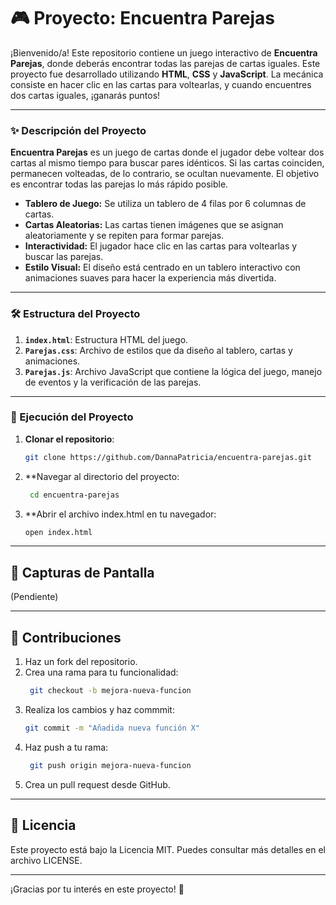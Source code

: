 # 🎮 Proyecto: Encuentra Parejas

¡Bienvenido/a! Este repositorio contiene un juego interactivo de **Encuentra Parejas**, donde deberás encontrar todas las parejas de cartas iguales. Este proyecto fue desarrollado utilizando **HTML**, **CSS** y **JavaScript**. La mecánica consiste en hacer clic en las cartas para voltearlas, y cuando encuentres dos cartas iguales, ¡ganarás puntos!

---

### ✨ Descripción del Proyecto

**Encuentra Parejas** es un juego de cartas donde el jugador debe voltear dos cartas al mismo tiempo para buscar pares idénticos. Si las cartas coinciden, permanecen volteadas, de lo contrario, se ocultan nuevamente. El objetivo es encontrar todas las parejas lo más rápido posible.

- **Tablero de Juego:** Se utiliza un tablero de 4 filas por 6 columnas de cartas.
- **Cartas Aleatorias:** Las cartas tienen imágenes que se asignan aleatoriamente y se repiten para formar parejas.
- **Interactividad:** El jugador hace clic en las cartas para voltearlas y buscar las parejas.
- **Estilo Visual:** El diseño está centrado en un tablero interactivo con animaciones suaves para hacer la experiencia más divertida.

---

### 🛠️ Estructura del Proyecto

1. **`index.html`**: Estructura HTML del juego.
2. **`Parejas.css`**: Archivo de estilos que da diseño al tablero, cartas y animaciones.
3. **`Parejas.js`**: Archivo JavaScript que contiene la lógica del juego, manejo de eventos y la verificación de las parejas.

---

### 🚀 Ejecución del Proyecto

1. **Clonar el repositorio**:
   ```bash
   git clone https://github.com/DannaPatricia/encuentra-parejas.git
2. **Navegar al directorio del proyecto:
   ```bash
    cd encuentra-parejas
3. **Abrir el archivo index.html en tu navegador:
    ```bash
    open index.html

---

## 🎨 Capturas de Pantalla

(Pendiente)

---

## 🤝 Contribuciones

1. Haz un fork del repositorio.
2. Crea una rama para tu funcionalidad:
   ```bash
    git checkout -b mejora-nueva-funcion
3. Realiza los cambios y haz commmit:
   ```bash
   git commit -m "Añadida nueva función X"
4. Haz push a tu rama:
   ```bash
    git push origin mejora-nueva-funcion
5. Crea un pull request desde GitHub.

---

## 📜 Licencia
Este proyecto está bajo la Licencia MIT. Puedes consultar más detalles en el archivo LICENSE.

---

¡Gracias por tu interés en este proyecto! 🚀


   
   
